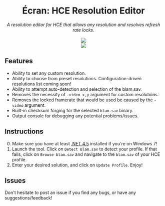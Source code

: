 <h1 align="center">Écran: HCE Resolution Editor</h1>
<p align="center">
	<i>A resolution editor for HCE that allows any resolution and resolves refresh rate locks.</i>
	<br><br>
	<img src="https://user-images.githubusercontent.com/10241434/34657903-aa4a1382-f465-11e7-9a63-a755db5a2bf0.png">
	<br>
	<img src="https://ci.appveyor.com/api/projects/status/isv41b4d477tid28?svg=true">
</p>

## Features

* Ability to set any custom resolution.
* Ability to choose from preset resolutions. Configuration-driven resolutions list coming soon!
* Ability to attempt auto-detection and selection of the blam.sav.
* Removes the necessity of `-video x,y` argument for custom resolutions.
* Removes the locked framerate that would be used be caused by the `-video` argument.
* Built-in checksum forging for the selected `blam.sav` binary.
* Output console for debugging any potential problems/issues.

## Instructions

0. Make sure you have at least [.NET 4.5](https://www.microsoft.com/en-au/download/details.aspx?id=30653) installed if you're on Windows 7!
1. Launch the tool. Click on `Detect Blam.sav` to detect your profile. If that fails, click on `Browse blam.sav` and navigate to the `blam.sav` of your HCE profile.
2. Enter your desired solution, and click on `Update Profile`. Enjoy!

## Issues

Don't hesitate to post an issue if you find any bugs, or have any suggestions/feedback!
